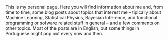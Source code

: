 This is my personal page. Here you will find information about me and, from time to time, some blog posts about topics that interest me – tipically about Machine Learning, Statistical Physics, Bayesian Inference, and functional programming or sofware related stuff in general – and a few comments on other topics. Most of the posts are in English, but some things in Portuguese might pop out every now and then.

